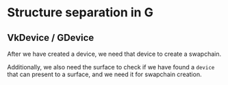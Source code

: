 # Structure separation in G

## VkDevice / GDevice
After we have created a device, we need that device to
create a swapchain.

Additionally, we also need the surface to check if we have
found a `device` that can present to a surface, and we need
it for swapchain creation.


